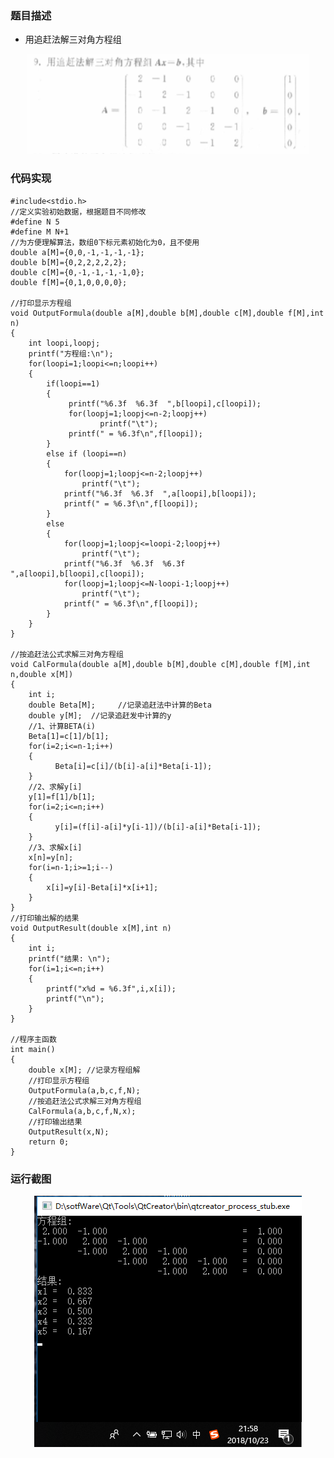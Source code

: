 ### 题目描述

* 用追赶法解三对角方程组

<div align="center"><img src="./img/用追赶法解三对角方程组.png"/></div>

### 代码实现

    #include<stdio.h>
    //定义实验初始数据，根据题目不同修改
    #define N 5
    #define M N+1
    //为方便理解算法，数组0下标元素初始化为0，且不使用
    double a[M]={0,0,-1,-1,-1,-1};
    double b[M]={0,2,2,2,2,2};
    double c[M]={0,-1,-1,-1,-1,0};
    double f[M]={0,1,0,0,0,0};

    //打印显示方程组
    void OutputFormula(double a[M],double b[M],double c[M],double f[M],int n)
    {
        int loopi,loopj;
        printf("方程组:\n");
        for(loopi=1;loopi<=n;loopi++)
        {
            if(loopi==1)
            {
                 printf("%6.3f  %6.3f  ",b[loopi],c[loopi]);
                 for(loopj=1;loopj<=n-2;loopj++)
                        printf("\t");
                 printf(" = %6.3f\n",f[loopi]);
            }
            else if (loopi==n)
            {
                for(loopj=1;loopj<=n-2;loopj++)
                    printf("\t");
                printf("%6.3f  %6.3f  ",a[loopi],b[loopi]);
                printf(" = %6.3f\n",f[loopi]);
            }
            else
            {
                for(loopj=1;loopj<=loopi-2;loopj++)
                    printf("\t");
                printf("%6.3f  %6.3f  %6.3f  ",a[loopi],b[loopi],c[loopi]);
                for(loopj=1;loopj<=N-loopi-1;loopj++)
                    printf("\t");
                printf(" = %6.3f\n",f[loopi]);
            }
        }
    }

    //按追赶法公式求解三对角方程组
    void CalFormula(double a[M],double b[M],double c[M],double f[M],int n,double x[M])
    {
        int i;
        double Beta[M];     //记录追赶法中计算的Beta
        double y[M];  //记录追赶发中计算的y
        //1、计算BETA(i)
        Beta[1]=c[1]/b[1];
        for(i=2;i<=n-1;i++)
        {
              Beta[i]=c[i]/(b[i]-a[i]*Beta[i-1]);
        }
        //2、求解y[i]
        y[1]=f[1]/b[1];
        for(i=2;i<=n;i++)
        {
              y[i]=(f[i]-a[i]*y[i-1])/(b[i]-a[i]*Beta[i-1]);
        }
        //3、求解x[i]
        x[n]=y[n];
        for(i=n-1;i>=1;i--)
        {
            x[i]=y[i]-Beta[i]*x[i+1];
        }
    }
    //打印输出解的结果
    void OutputResult(double x[M],int n)
    {
        int i;
        printf("结果: \n");
        for(i=1;i<=n;i++)
        {
            printf("x%d = %6.3f",i,x[i]);
            printf("\n");
        }
    }

    //程序主函数
    int main()
    {
        double x[M]; //记录方程组解
        //打印显示方程组
        OutputFormula(a,b,c,f,N);
        //按追赶法公式求解三对角方程组
        CalFormula(a,b,c,f,N,x);
        //打印输出结果
        OutputResult(x,N);
        return 0;
    }


### 运行截图


<div align="center"><img src="./img/用追赶法解三对角方程组运行截图.png"/></div>

